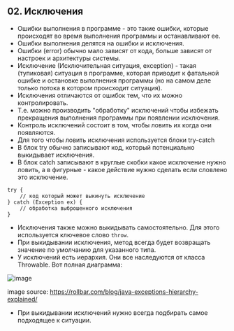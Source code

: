 ## 02. Исключения
* Ошибки выполнения в программе - это такие ошибки, которые происходят во время выполнения программы и останавливают ее.
* Ошибки выполнения делятся на ошибки и исключения.
* Ошибки (error) обычно мало зависят от кода, больше зависят от настроек и архитектуры системы.
* Исключение (Исключительная ситуация, exception) - такая (тупиковая) ситуация в программе, которая приводит к фатальной
ошибке и остановке выполнения программы (но на самом деле только потока в котором происходит ситуация).
* Исключения отличаются от ошибок тем, что их можно контролировать.
* Т.е. можно производить "обработку" исключений чтобы избежать прекращения выполнения программы при появлении исключения.
* Контроль исключений состоит в том, чтобы ловить их когда они появляются.
* Для того чтобы ловить исключения используется блоки try-catch
* В блок try обычно записывают код, который потенциально выкидывает исключения.
* В блок catch записывают в круглые скобки какое исключение нужно ловить, а в фигурные - какое действие нужно сделать
если словлено это исключение.
```
try {
    // код который может выкинуть исключение
} catch (Exception ex) {
    // обработка выброшенного исключения
}
```
* Исключения также можно выкидывать самостоятельно. Для этого используется ключевое слово `throw`.
* При выкидывании исключения, метод всегда будет возвращать значение по умолчанию для указанного типа.
* У исключений есть иерархия. Они все наследуются от класса Throwable. Вот полная диаграмма:

![image](https://raw.githubusercontent.com/ait-tr/cohort36/main/basic_programming/lesson_49/img/1.png)

image source: https://rollbar.com/blog/java-exceptions-hierarchy-explained/

* При выкидывании исключений нужно всегда подбирать самое подходящее к ситуации.